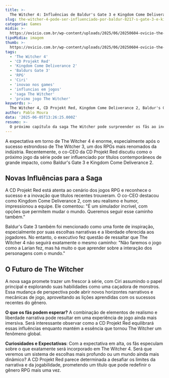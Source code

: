 ```yaml
---
title: >-
  The Witcher 4: Influências de Baldur's Gate 3 e Kingdom Come Deliverance 2 Prometem Inovação
slug: the-witcher-4-pode-ser-influenciado-por-baldur-8217-s-gate-3-e-kingdom-come-deliverance-2
categoria: Games
midia: >-
  https://ovicio.com.br/wp-content/uploads/2025/06/20250604-ovicio-the-witcher-ciri-tech.jpg
tipoMidia: imagem
thumb: >-
  https://ovicio.com.br/wp-content/uploads/2025/06/20250604-ovicio-the-witcher-ciri-tech.jpg
tags:
  - 'The Witcher 4'
  - 'CD Projekt Red'
  - 'Kingdom Come Deliverance 2'
  - 'Baldurs Gate 3'
  - 'RPG'
  - 'Ciri'
  - 'inovao nos games'
  - 'influncias em jogos'
  - 'saga The Witcher'
  - 'prximo jogo The Witcher'
keywords: >-
  The Witcher 4, CD Projekt Red, Kingdom Come Deliverance 2, Baldur's Gate 3, RPG, Ciri, inovação nos games, influências em jogos, saga The Witcher, próximo jogo The Witcher
author: Pablo Moura
data: '2025-06-05T13:26:25.000Z'
resumo: >-
  O próximo capítulo da saga The Witcher pode surpreender os fãs ao incorporar elementos de sucesso de Baldur's Gate 3 e Kingdom Come Deliverance 2. O co-CEO da CD Projekt Red revelou insights sobre a direção inovadora que The Witcher 4 pode seguir.
---
```


A expectativa em torno de The Witcher 4 é enorme, especialmente após o sucesso estrondoso de The Witcher 3, um dos RPGs mais renomados da indústria. Recentemente, o co-CEO da CD Projekt Red discutiu como o próximo jogo da série pode ser influenciado por títulos contemporâneos de grande impacto, como Baldur's Gate 3 e Kingdom Come Deliverance 2.

## Novas Influências para a Saga

A CD Projekt Red está atenta ao cenário dos jogos RPG e reconhece o sucesso e a inovação que títulos recentes trouxeram. O co-CEO destacou como Kingdom Come Deliverance 2, com seu realismo e humor, impressionou a equipe. Ele comentou: "É um simulador incrível, com opções que permitem mudar o mundo. Queremos seguir esse caminho também."

Baldur's Gate 3 também foi mencionado como uma fonte de inspiração, especialmente por suas escolhas narrativas e a liberdade oferecida aos jogadores. No entanto, o executivo fez questão de ressaltar que The Witcher 4 não seguirá exatamente o mesmo caminho: "Não faremos o jogo como a Larian fez, mas há muito o que aprender sobre a interação dos personagens com o mundo."

## O Futuro de The Witcher

A nova saga promete trazer um frescor à série, com Ciri assumindo o papel principal e explorando suas habilidades como uma caçadora de monstros. Essa mudança de perspectiva pode abrir novos horizontes narrativos e mecânicas de jogo, aproveitando as lições aprendidas com os sucessos recentes do gênero.

**O que os fãs podem esperar?** A combinação de elementos de realismo e liberdade narrativa pode resultar em uma experiência de jogo ainda mais imersiva. Será interessante observar como a CD Projekt Red equilibrará essas influências enquanto mantém a essência que tornou The Witcher um fenômeno global.

**Curiosidades e Expectativas**: Com a expectativa em alta, os fãs especulam sobre o que exatamente será incorporado em The Witcher 4. Será que veremos um sistema de escolhas mais profundo ou um mundo ainda mais dinâmico? A CD Projekt Red parece determinada a desafiar os limites da narrativa e da jogabilidade, prometendo um título que pode redefinir o gênero RPG mais uma vez.